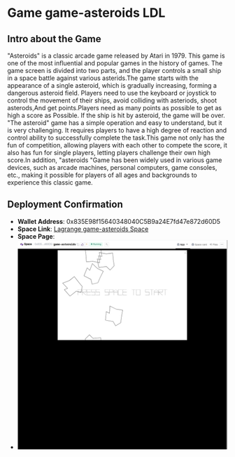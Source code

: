 # Game game-asteroids LDL

## Intro about the Game
"Asteroids" is a classic arcade game released by Atari in 1979. This game is one of the most influential and popular games in the history of games. The game screen is divided into two parts, and the player controls a small ship in a space battle against various asterids.The game starts with the appearance of a single asteroid, which is gradually increasing, forming a dangerous asteroid field. Players need to use the keyboard or joystick to control the movement of their ships, avoid colliding with asteriods, shoot asterods,And get points.Players need as many points as possible to get as high a score as Possible. If the ship is hit by asteroid, the game will be over.
"The asteroid" game has a simple operation and easy to understand, but it is very challenging. It requires players to have a high degree of reaction and control ability to successfully complete the task.This game not only has the fun of competition, allowing players with each other to compete the score, it also has fun for single players, letting players challenge their own high score.In addition, "asteroids "Game has been widely used in various game devices, such as arcade machines, personal computers, game consoles, etc., making it possible for players of all ages and backgrounds to experience this classic game.
## Deployment Confirmation

- **Wallet Address**: 0x835E98f15640348040C5B9a24E7fd47e872d60D5
- **Space Link**: [Lagrange game-asteroids Space](https://lagrangedao.org/spaces/0x835E98f15640348040C5B9a24E7fd47e872d60D5/game-asteroids/app)
- **Space Page**:
- ![image](https://github.com/harleyLuke/awesome-swanchain/blob/images/images/game-asteroids.jpg)

